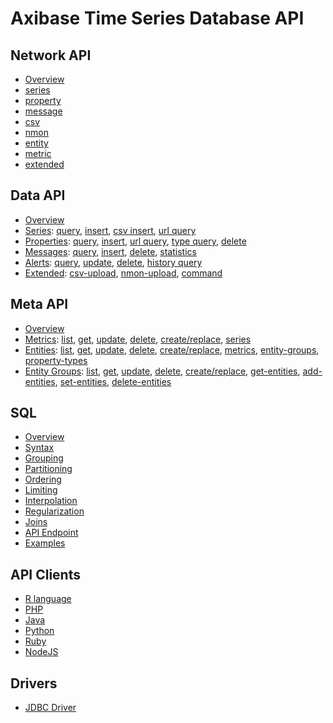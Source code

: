 # Axibase Time Series Database API

## Network API

* [Overview](network#network-api)
* [series](network/series.md)
* [property](network/property.md)
* [message](network/message.md)
* [csv](network/csv.md)
* [nmon](network/nmon.md)
* [entity](network/entity.md)  
* [metric](network/metric.md)
* [extended](network/extended-commands.md)
  
## Data API

* [Overview](data#overview)
* [Series](data/series/README.md): [query](data/series/query.md), [insert](data/series/insert.md), [csv insert](data/series/csv-insert.md), [url query](data/series/url-query.md)
* [Properties](data/properties/README.md): [query](data/properties/query.md), [insert](data/properties/insert.md), [url query](data/properties/url-query.md), [type query](data/properties/type-query.md), [delete](data/properties/delete.md)
* [Messages](data/messages/README.md): [query](data/messages/query.md), [insert](data/messages/insert.md), [delete](data/messages/delete.md), [statistics](data/messages/stats-query.md)
* [Alerts](data/alerts/README.md): [query](data/alerts/query.md), [update](data/alerts/update.md), [delete](data/alerts/delete.md), [history query](data/alerts/history-query.md)
* [Extended](data/ext/README.md): [csv-upload](data/ext/csv-upload.md), [nmon-upload](data/ext/nmon-upload.md), [command](data/ext/command.md)
  
## Meta API

* [Overview](meta#overview)
* [Metrics](meta/metric/README.md): [list](meta/metric/list.md), [get](meta/metric/get.md), [update](meta/metric/update.md), [delete](meta/metric/delete.md), [create/replace](meta/metric/create-or-replace.md), [series](meta/metric/series.md)
* [Entities](meta/entity/README.md): [list](meta/entity/list.md), [get](meta/entity/get.md), [update](meta/entity/update.md), [delete](meta/entity/delete.md), [create/replace](meta/entity/create-or-replace.md), [metrics](meta/entity/metrics.md), [entity-groups](meta/entity/entity-groups.md), [property-types](meta/entity/property-types.md)
* [Entity Groups](meta/entity-group/README.md): [list](meta/entity-group/list.md), [get](meta/entity-group/get.md), [update](meta/entity-group/update.md), [delete](meta/entity-group/delete.md), [create/replace](meta/entity-group/create-or-replace.md), [get-entities](meta/entity-group/get-entities.md), [add-entities](meta/entity-group/add-entities.md), [set-entities](meta/entity-group/set-entities.md), [delete-entities](meta/entity-group/delete-entities.md)

## SQL

* [Overview](sql#overview)  
* [Syntax](sql#syntax)
* [Grouping](sql#grouping)
* [Partitioning](sql#partitioning)
* [Ordering](sql#ordering)
* [Limiting](sql#limiting)
* [Interpolation](sql#interpolation)
* [Regularization](sql#regularization)
* [Joins](sql#joins)
* [API Endpoint](sql/api.md#sql-query-api-endpoint)
* [Examples](sql#examples)

## API Clients

* [R language](https://github.com/axibase/atsd-api-r)
* [PHP](https://github.com/axibase/atsd-api-php)
* [Java](https://github.com/axibase/atsd-api-java)
* [Python](https://github.com/axibase/atsd-api-python)
* [Ruby](https://github.com/axibase/atsd-api-ruby)
* [NodeJS](https://github.com/axibase/atsd-api-nodejs)

## Drivers

* [JDBC Driver](https://github.com/axibase/atsd-jdbc)
